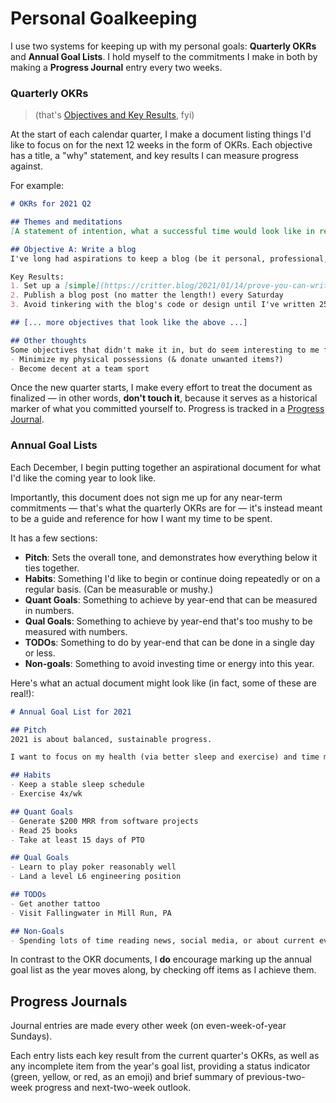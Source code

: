 # Personal Goalkeeping

I use two systems for keeping up with my personal goals: **Quarterly OKRs** and **Annual Goal Lists**. I hold myself to the commitments I make in both by making a **Progress Journal** entry every two weeks. 

### Quarterly OKRs

> (that's [Objectives and Key Results](https://www.whatmatters.com/faqs/okrs-objectives-key-results-explanation-examples/), fyi)

At the start of each calendar quarter, I make a document listing things I'd like to focus on for the next 12 weeks in the form of OKRs. Each objective has a title, a "why" statement, and key results I can measure progress against. 

For example:

```md
# OKRs for 2021 Q2

## Themes and meditations
[A statement of intention, what a successful time would look like in retrospect, and any other context future-me could benefit from.]

## Objective A: Write a blog
I've long had aspirations to keep a blog (be it personal, professional, or pseudonymous), and have taken many half-baked stabs at it, but haven't ever gotten anything to stick. Time to change!

Key Results:
1. Set up a [simple](https://critter.blog/2021/01/14/prove-you-can-write-regularly-before-you-think-about-the-tools/) with less than 5 hours of effort
2. Publish a blog post (no matter the length!) every Saturday
3. Avoid tinkering with the blog's code or design until I've written 25 posts

## [... more objectives that look like the above ...]

## Other thoughts
Some objectives that didn't make it in, but do seem interesting to me for future consideration:
- Minimize my physical possessions (& donate unwanted items?)
- Become decent at a team sport
```

Once the new quarter starts, I make every effort to treat the document as finalized — in other words, **don't touch it**, because it serves as a historical marker of what you committed yourself to. Progress is tracked in a [Progress Journal](#progress-journals).

### Annual Goal Lists

Each December, I begin putting together an aspirational document for what I'd like the coming year to look like. 

Importantly, this document does not sign me up for any near-term commitments — that's what the quarterly OKRs are for — it's instead meant to be a guide and reference for how I want my time to be spent.

It has a few sections:

* **Pitch**: Sets the overall tone, and demonstrates how everything below it ties together.
* **Habits**: Something I'd like to begin or continue doing repeatedly or on a regular basis. (Can be measurable or mushy.)
* **Quant Goals**: Something to achieve by year-end that can be measured in numbers.
* **Qual Goals**: Something to achieve by year-end that's too mushy to be measured with numbers.
* **TODOs**: Something to do by year-end that can be done in a single day or less.
* **Non-goals**: Something to avoid investing time or energy into this year.

Here's what an actual document might look like (in fact, some of these are real!):

```md
# Annual Goal List for 2021

## Pitch
2021 is about balanced, sustainable progress. 

I want to focus on my health (via better sleep and exercise) and time management (news-avoidance, and reading), while moving forward materially in my career (L6!) and also improving my optionality (recurring revenue!).

## Habits
- Keep a stable sleep schedule
- Exercise 4x/wk

## Quant Goals
- Generate $200 MRR from software projects
- Read 25 books
- Take at least 15 days of PTO

## Qual Goals
- Learn to play poker reasonably well
- Land a level L6 engineering position

## TODOs
- Get another tattoo
- Visit Fallingwater in Mill Run, PA

## Non-Goals
- Spending lots of time reading news, social media, or about current events I can't control
```

In contrast to the OKR documents, I **do** encourage marking up the annual goal list as the year moves along, by checking off items as I achieve them.

## Progress Journals

Journal entries are made every other week (on even-week-of-year Sundays). 

Each entry lists each key result from the current quarter's OKRs, as well as any incomplete item from the year's goal list, providing a status indicator (green, yellow, or red, as an emoji) and brief summary of previous-two-week progress and next-two-week outlook.
